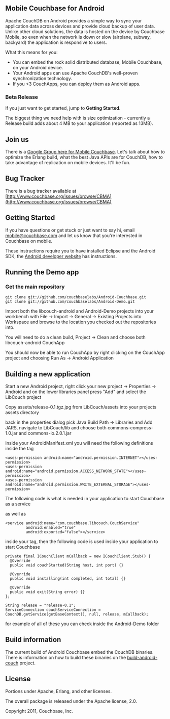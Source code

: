 ## Mobile Couchbase for Android

Apache CouchDB on Android provides a simple way to sync your application data across devices and provide cloud backup of user data. Unlike other cloud solutions, the data is hosted on the device by Couchbase Mobile, so even when the network is down or slow (airplane, subway, backyard) the application is responsive to users.

What this means for you:

* You can embed the rock solid distributed database, Mobile Couchbase, on your Android device.
* Your Android apps can use Apache CouchDB's well-proven synchronization technology.
* If you <3 CouchApps, you can deploy them as Android apps.

### Beta Release

If you just want to get started, jump to **Getting Started**.

The biggest thing we need help with is size optimization - currently a Release build adds about 4 MB to your application (reported as 13MB).

## Join us

There is a [Google Group here for Mobile Couchbase](https://groups.google.com/group/mobile-couchbase). Let's talk about how to optimize the Erlang build, what the best Java APIs are for CouchDB, how to take advantage of replication on mobile devices. It'll be fun.

## Bug Tracker

There is a bug tracker available at [http://www.couchbase.org/issues/browse/CBMA](http://www.couchbase.org/issues/browse/CBMA)

## Getting Started

If you have questions or get stuck or just want to say hi, email <mobile@couchbase.com> and let us know that you're interested in Couchbase on mobile.

These instructions require you to have installed Eclipse and the Android SDK, the [Android developer website](http://developer.android.com/sdk/installing.html) has instructions.

## Running the Demo app

### Get the main repository

    git clone git://github.com/couchbaselabs/Android-Couchbase.git
    git clone git://github.com/couchbaselabs/Android-Demo.git

Import both the libcouch-android and Android-Demo projects into your workbench with File -> Import -> General -> Existing Projects into Workspace and browse to the location you checked out the repositories into.

You will need to do a clean build, Project -> Clean and choose both libcouch-android CouchApp

You should now be able to run CouchApp by right clicking on the CouchApp project and choosing Run As -> Android Application

## Building a new application

Start a new Android project, right click your new project -> Properties -> Android and on the lower libraries panel press "Add" and select the LibCouch project

Copy assets/release-0.1.tgz.jpg from LibCouch/assets into your projects assets directory

back in the properties dialog pick Java Build Path -> Libraries and Add JARS, navigate to LibCouch/lib and choose both commons-compress-1.0.jar and commons-io.2.0.1.jar

Inside your AndroidManifest.xml you will need the following definitions inside the <manifest> tag

    <uses-permission android:name="android.permission.INTERNET"></uses-permission>
    <uses-permission android:name="android.permission.ACCESS_NETWORK_STATE"></uses-permission>
    <uses-permission android:name="android.permission.WRITE_EXTERNAL_STORAGE"></uses-permission>

The following code is what is needed in your application to start Couchbase as a service

as well as

    <service android:name="com.couchbase.libcouch.CouchService"
             android:enabled="true"
             android:exported="false"></service>

inside your <application> tag, then the following code is used inside your application to start Couchbase

    private final ICouchClient mCallback = new ICouchClient.Stub() {
      @Override
      public void couchStarted(String host, int port) {}

      @Override
      public void installing(int completed, int total) {}

      @Override
      public void exit(String error) {}
    };

    String release = "release-0.1";
    ServiceConnection couchServiceConnection = CouchDB.getService(getBaseContext(), null, release, mCallback);

for example of all of these you can check inside the Android-Demo folder

## Build information

The current build of Android Couchbase embed the CouchDB binaries. There is information on how to build these binaries on the [build-android-couch](https://github.com/couchbaselabs/build-android-couch) project.

## License

Portions under Apache, Erlang, and other licenses.

The overall package is released under the Apache license, 2.0.

Copyright 2011, Couchbase, Inc.
